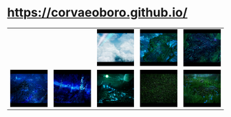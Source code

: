 
# <a href="https://corvaeoboro.github.io/"> https://corvaeoboro.github.io/</a>

<center>
<table>

<tr>
<td></td>
<td></td>
<td><a href="https://corvaeoboro.github.io/"><img src="ART/Clouds_Unreal/Clouds_Unreal_thumb.jpg" width="150"></a></td>
<td><a href="https://corvaeoboro.github.io/"><img src="ART/Slimeroot_Tangle/SlimeRoot_Tangle_thumb.jpg" width="150"></a></td>
<td><a href="https://corvaeoboro.github.io/"><img src="ART/Toxic_Ichor/Toxic_Ichor_thumb.jpg" width="150"></a></td>
</tr>

<tr>
<td><a href="https://corvaeoboro.github.io/"><img src="ART/Realm_of_Fractured_Memory/Realm_of_Fractured_Memory_thumb.jpg" width="150"></a></td>
<td><a href="https://corvaeoboro.github.io/"><img src="ART/Dark_Realms/Dark_Realms_thumb.jpg" width="150"></a></td>
<td><a href="https://corvaeoboro.github.io/"><img src="ART/Moon_of_Azure_Flame/Moon_of_Azure_Flame_thumb.jpg" width="150"></a></td>
<td><a href="https://corvaeoboro.github.io/"><img src="ART/Ground_Materials/Ground_Materials_thumb.jpg" width="150"></a></td>
<td><a href="https://corvaeoboro.github.io/"><img src="ART/Enchanted_Forest/Enchanted_Forest_thumb.jpg" width="150"></a></td>
</tr>

</table>